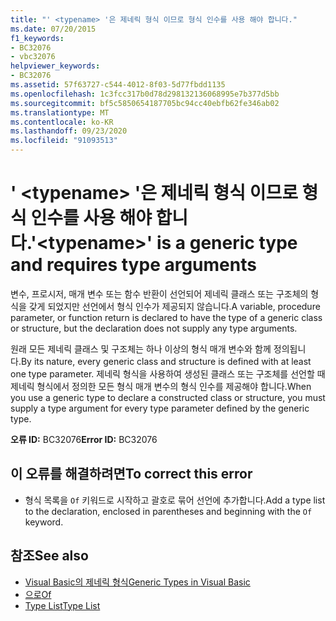 ```yaml
---
title: "' <typename> '은 제네릭 형식 이므로 형식 인수를 사용 해야 합니다."
ms.date: 07/20/2015
f1_keywords:
- BC32076
- vbc32076
helpviewer_keywords:
- BC32076
ms.assetid: 57f63727-c544-4012-8f03-5d77fbdd1135
ms.openlocfilehash: 1c3fcc317b0d78d298132136068995e7b377d5bb
ms.sourcegitcommit: bf5c5850654187705bc94cc40ebfb62fe346ab02
ms.translationtype: MT
ms.contentlocale: ko-KR
ms.lasthandoff: 09/23/2020
ms.locfileid: "91093513"
---
```

# <a name="typename-is-a-generic-type-and-requires-type-arguments"></a><span data-ttu-id="b224f-102">' \<typename> '은 제네릭 형식 이므로 형식 인수를 사용 해야 합니다.</span><span class="sxs-lookup"><span data-stu-id="b224f-102">'\<typename>' is a generic type and requires type arguments</span></span>

<span data-ttu-id="b224f-103">변수, 프로시저, 매개 변수 또는 함수 반환이 선언되어 제네릭 클래스 또는 구조체의 형식을 갖게 되었지만 선언에서 형식 인수가 제공되지 않습니다.</span><span class="sxs-lookup"><span data-stu-id="b224f-103">A variable, procedure parameter, or function return is declared to have the type of a generic class or structure, but the declaration does not supply any type arguments.</span></span>  
  
 <span data-ttu-id="b224f-104">원래 모든 제네릭 클래스 및 구조체는 하나 이상의 형식 매개 변수와 함께 정의됩니다.</span><span class="sxs-lookup"><span data-stu-id="b224f-104">By its nature, every generic class and structure is defined with at least one type parameter.</span></span> <span data-ttu-id="b224f-105">제네릭 형식을 사용하여 생성된 클래스 또는 구조체를 선언할 때 제네릭 형식에서 정의한 모든 형식 매개 변수의 형식 인수를 제공해야 합니다.</span><span class="sxs-lookup"><span data-stu-id="b224f-105">When you use a generic type to declare a constructed class or structure, you must supply a type argument for every type parameter defined by the generic type.</span></span>  
  
 <span data-ttu-id="b224f-106">**오류 ID:** BC32076</span><span class="sxs-lookup"><span data-stu-id="b224f-106">**Error ID:** BC32076</span></span>  
  
## <a name="to-correct-this-error"></a><span data-ttu-id="b224f-107">이 오류를 해결하려면</span><span class="sxs-lookup"><span data-stu-id="b224f-107">To correct this error</span></span>  
  
- <span data-ttu-id="b224f-108">형식 목록을 `Of` 키워드로 시작하고 괄호로 묶어 선언에 추가합니다.</span><span class="sxs-lookup"><span data-stu-id="b224f-108">Add a type list to the declaration, enclosed in parentheses and beginning with the `Of` keyword.</span></span>  
  
## <a name="see-also"></a><span data-ttu-id="b224f-109">참조</span><span class="sxs-lookup"><span data-stu-id="b224f-109">See also</span></span>

- [<span data-ttu-id="b224f-110">Visual Basic의 제네릭 형식</span><span class="sxs-lookup"><span data-stu-id="b224f-110">Generic Types in Visual Basic</span></span>](../programming-guide/language-features/data-types/generic-types.md)
- [<span data-ttu-id="b224f-111">으로</span><span class="sxs-lookup"><span data-stu-id="b224f-111">Of</span></span>](../language-reference/statements/of-clause.md)
- [<span data-ttu-id="b224f-112">Type List</span><span class="sxs-lookup"><span data-stu-id="b224f-112">Type List</span></span>](../language-reference/statements/type-list.md)
